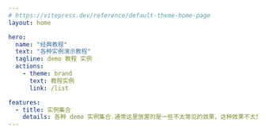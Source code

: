 ```yaml
---
# https://vitepress.dev/reference/default-theme-home-page
layout: home

hero:
  name: "经典教程"
  text: "各种实例演示教程"
  tagline: demo 教程 实例
  actions:
    - theme: brand
      text: 教程实例
      link: /list

features:
  - title: 实例集合
    details: 各种 demo 实例集合.通常这里放置的是一些不太常见的效果，这种效果不太常见没有必要封装为组件.
---
```

